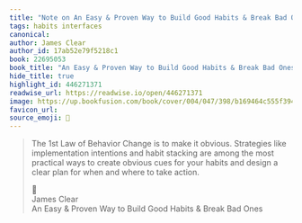 ```yaml
---
title: "Note on An Easy & Proven Way to Build Good Habits & Break Bad Ones via James Clear"
tags: habits interfaces
canonical: 
author: James Clear
author_id: 17ab52e79f5218c1
book: 22695053
book_title: "An Easy & Proven Way to Build Good Habits & Break Bad Ones"
hide_title: true
highlight_id: 446271371
readwise_url: https://readwise.io/open/446271371
image: https://up.bookfusion.com/book/cover/004/047/398/b169464c555f394b.
favicon_url: 
source_emoji: 📕
---
```


> The 1st Law of Behavior Change is to make it obvious. Strategies like implementation intentions and habit stacking are among the most practical ways to create obvious cues for your habits and design a clear plan for when and where to take action.
> <div class="quoteback-footer"><div class="quoteback-avatar"><span class="mini-emoji"> 📕</span></div><div class="quoteback-metadata"><div class="metadata-inner"><span style="display:none">FROM:</span><div aria-label="James Clear" class="quoteback-author"> James Clear</div><div aria-label="An Easy & Proven Way to Build Good Habits & Break Bad Ones" class="quoteback-title"> An Easy & Proven Way to Build Good Habits & Break Bad Ones</div></div></div></div>
